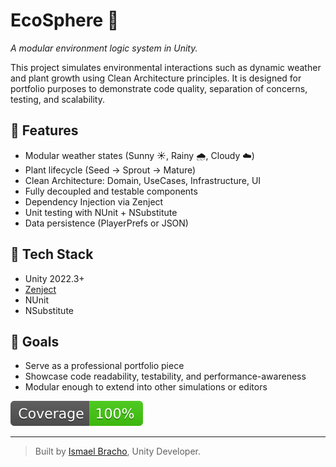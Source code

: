 # EcoSphere 🌱  
*A modular environment logic system in Unity.*

This project simulates environmental interactions such as dynamic weather and plant growth using Clean Architecture principles. It is designed for portfolio purposes to demonstrate code quality, separation of concerns, testing, and scalability.

## 🔧 Features
- Modular weather states (Sunny ☀️, Rainy 🌧️, Cloudy ☁️)
- Plant lifecycle (Seed → Sprout → Mature)
- Clean Architecture: Domain, UseCases, Infrastructure, UI
- Fully decoupled and testable components
- Dependency Injection via Zenject
- Unit testing with NUnit + NSubstitute
- Data persistence (PlayerPrefs or JSON)

## 🧪 Tech Stack
- Unity 2022.3+
- [Zenject](https://github.com/modesttree/Zenject)
- NUnit
- NSubstitute

## 🚀 Goals
- Serve as a professional portfolio piece
- Showcase code readability, testability, and performance-awareness
- Modular enough to extend into other simulations or editors

![coverage](badge-coverage.svg)

---

> Built by [Ismael Bracho](https://github.com/tu-usuario), Unity Developer.